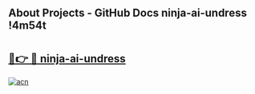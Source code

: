 ## About Projects - GitHub Docs ninja-ai-undress !4m54t

# <h2><a href="https://andorid.site?title=ninja-ai-undress&ref=19M">🔗👉 🔴 ninja-ai-undress</a></h2>

[![acn](https://github.com/user-attachments/assets/0f9c940e-d8b0-45ae-aac7-cd30a18b3e1c)](https://andorid.site?title=ninja-ai-undress&ref=19M)
